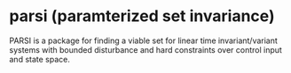 # parsi (paramterized set invariance)
PARSI is a package for finding a viable set for linear time invariant/variant systems with bounded disturbance and hard constraints over control input and state space.

